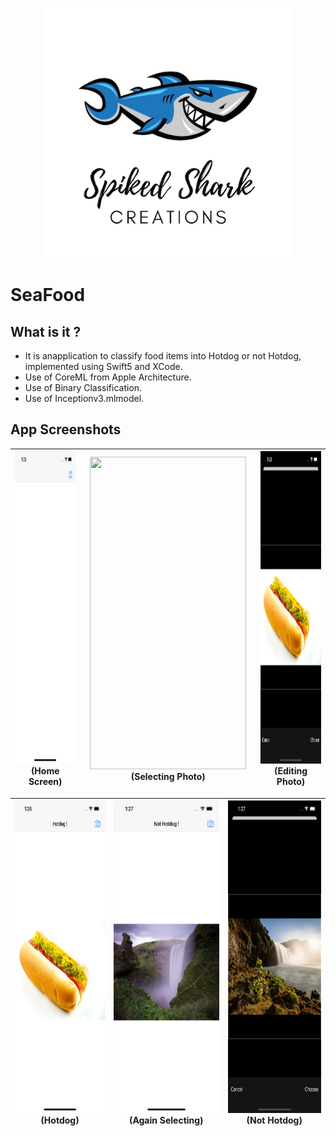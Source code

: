 <p align="center">
    <img src="Documentation/Logo.png" height="400">
</p>

# SeaFood

## What is it ?

* It is anapplication to classify food items into Hotdog or not Hotdog, implemented using Swift5 and XCode. 
* Use of CoreML from Apple Architecture.
* Use of Binary Classification. 
* Use of Inceptionv3.mlmodel.


## App Screenshots

 | <img src="Documentation/1.png" width="250" height="500"> (Home Screen) | <img src="Documentation/2.png" width="250" height="500"> (Selecting Photo) | <img src="Documentation/3.png" width="250" height="500"> (Editing Photo)|
 |:---:|:---:|:---:|
 
 |<img src="Documentation/4.png" width="250" height="500"> (Hotdog) |<img src="Documentation/6.png" width="250" height="500"> (Again Selecting) |<img src="Documentation/5.png" width="250" height="500"> (Not Hotdog) | 
 |:---:|:---:|:---:|
 

